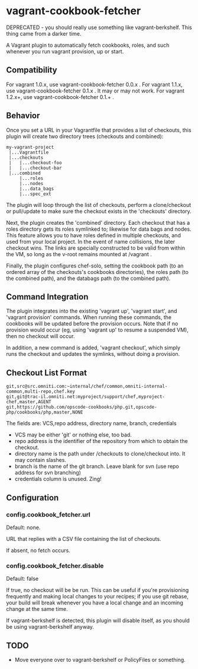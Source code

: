 vagrant-cookbook-fetcher
========================

DEPRECATED - you should really use something like vagrant-berkshelf.  This thing came from a darker time.

A Vagrant plugin to automatically fetch cookbooks, roles, and such whenever you run vagrant provision, up or start.

## Compatibility

For vagrant 1.0.x, use vagrant-cookbook-fetcher 0.0.x .
For vagrant 1.1.x, use vagrant-cookbook-fetcher 0.1.x .  It may or may not work.
For vagrant 1.2.x+, use vagrant-cookbook-fetcher 0.1.+ .

## Behavior

Once you set a URL in your Vagrantfile that provides a list of checkouts, this plugin will create two directory trees (checkouts and combined):

    my-vagrant-project
     |...Vagrantfile
     |...checkouts
     |   |...checkout-foo
     |   |...checkout-bar
     |...combined
         |...roles
         |...nodes
         |...data_bags
         |...spec_ext

The plugin will loop through the list of checkouts, perform a clone/checkout or pull/update to make sure the checkout exists in the 'checkouts' directory. 

Next, the plugin creates the 'combined' directory.  Each checkout that has a roles directory gets its roles symlinked to; likewise for data bags and nodes.  This feature allows you to have roles defined in multiple checkouts, and used from your local project.  In the event of name collisions, the later checkout wins.  The links are specially constructed to be valid from within the VM, so long as the v-root remains mounted at /vagrant .

Finally, the plugin configures chef-solo, setting the cookbook path (to an ordered array of the checkouts's cookbooks directories), the roles path (to the combined path), and the databags path (to the combined path).  

## Command Integration

The plugin integrates into the existing 'vagrant up', 'vagrant start', and 'vagrant provision' commands.  When running these commands, the cookbooks will be updated before the provision occurs.  Note that if no provision would occur (eg, using 'vagrant up' to resume a suspended VM), then no checkout will occur.

In addition, a new command is added, 'vagrant checkout', which simply runs the checkout and updates the symlinks, without doing a provision.

## Checkout List Format

    git,src@src.omniti.com:~internal/chef/common,omniti-internal-common,multi-repo,chef.key
    git,git@trac-il.omniti.net:myproject/support/chef,myproject-chef,master,AGENT
    git,https://github.com/opscode-cookbooks/php.git,opscode-php/cookbooks/php,master,NONE

The fields are: VCS,repo address, directory name, branch, credentials
 * VCS may be either 'git' or nothing else, too bad.
 * repo address is the identifier of the repository from which to obtain the checkout.
 * directory name is the path under <vagrant-root>/checkouts to clone/checkout into.  It may contain slashes.
 * branch is the name of the git branch.  Leave blank for svn (use repo address for svn branching)
 * credentials column is unused.  Zing!

## Configuration

### config.cookbook_fetcher.url

Default: none.

URL that replies with a CSV file containing the list of checkouts.

If absent, no fetch occurs.

### config.cookbook_fetcher.disable

Default: false

If true, no checkout will be be run.  This can be useful if you're provisioning frequently and making local changes to your recipes; if you use git rebase, your build will break whenever you have a local change and an incoming change at the same time.

If vagrant-berkshelf is detected, this plugin will disable itself, as you should be using vagrant-berkshelf anyway.

## TODO

 * Move everyone over to vagrant-berkshelf or PolicyFiles or something.



